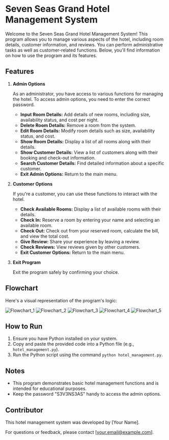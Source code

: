 # Seven Seas Grand Hotel Management System

Welcome to the Seven Seas Grand Hotel Management System! This program allows you to manage various aspects of the hotel, including room details, customer information, and reviews. You can perform administrative tasks as well as customer-related functions. Below, you'll find information on how to use the program and its features.

## Features

1. **Admin Options**

   As an administrator, you have access to various functions for managing the hotel. To access admin options, you need to enter the correct password.

   - **Input Room Details:** Add details of new rooms, including size, availability status, and cost per night.
   - **Delete Room Details:** Remove a room from the system.
   - **Edit Room Details:** Modify room details such as size, availability status, and cost.
   - **Show Room Details:** Display a list of all rooms along with their details.
   - **Show Customer Details:** View a list of customers along with their booking and check-out information.
   - **Search Customer Details:** Find detailed information about a specific customer.
   - **Exit Admin Options:** Return to the main menu.

2. **Customer Options**

   If you're a customer, you can use these functions to interact with the hotel.

   - **Check Available Rooms:** Display a list of available rooms with their details.
   - **Check In:** Reserve a room by entering your name and selecting an available room.
   - **Check Out:** Check out from your reserved room, calculate the bill, and view the total cost.
   - **Give Review:** Share your experience by leaving a review.
   - **Check Reviews:** View reviews given by other customers.
   - **Exit Customer Options:** Return to the main menu.

3. **Exit Program**

   Exit the program safely by confirming your choice.

## Flowchart

Here's a visual representation of the program's logic:

![Flowchart_1](assets/1.JPG)
![Flowchart_2](assets/2.JPG)
![Flowchart_3](assets/3.JPG)
![Flowchart_4](assets/4.JPG)
![Flowchart_5](assets/5.JPG)

## How to Run

1. Ensure you have Python installed on your system.
2. Copy and paste the provided code into a Python file (e.g., `hotel_management.py`).
3. Run the Python script using the command `python hotel_management.py`.

## Notes

- This program demonstrates basic hotel management functions and is intended for educational purposes.
- Keep the password "S3V3NS3AS" handy to access the admin options.

## Contributor

This hotel management system was developed by [Your Name].

For questions or feedback, please contact [your.email@example.com].
